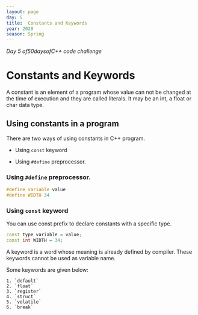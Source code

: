 ```yaml
---
layout: page
day: 5
title:  Constants and Keywords
year: 2020
season: Spring
---
```

*Day 5 of50daysofC++ code challenge*

# Constants and Keywords

A constant is an element of a program whose value can not be changed at the time of execution and they are called literals. It may be an int, a float or char data type.

## Using constants in a program

There are two ways of using constants in C++ program.

- Using `const` keyword

- Using `#define` preprocessor.

### Using `#define` preprocessor.

```cpp
#define variable value
#define WIDTH 34
```

### Using `const` keyword

You can use const prefix to declare constants with a specific type.

```cpp
const type variable = value;
const int WIDTH = 34;
```

A keyword is a word whose meaning is already defined by compiler. These keywords cannot be used as variable name.

Some keywords are given below:

    1. `default`
    2. `float`
    3. `register`
    4. `struct`
    5. `volatile`
    6. `break`